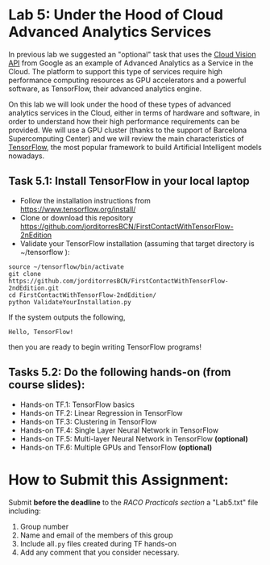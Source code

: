 # Lab 5: Under the Hood of Cloud Advanced Analytics Services

In previous lab we suggested an "optional" task that uses the [Cloud Vision API](https://cloud.google.com/vision/) from Google as an example of Advanced Analytics as a Service in the Cloud. The platform to support this type of services require high performance computing resources as GPU accelerators and a powerful software, as TensorFlow, their advanced analytics engine. 

On this lab we will look under the hood of these types of advanced analytics services in the Cloud, either in terms of hardware and software, in order to understand how their high performance requirements can be provided. We will use a GPU cluster (thanks to the support of Barcelona Supercomputing Center) and we will review the main characteristics of [TensorFlow](https://www.tensorflow.org), the most popular framework to build Artificial Intelligent models nowadays. 

## Task 5.1: Install TensorFlow in your local laptop
* Follow the installation instructions from https://www.tensorflow.org/install/
* Clone or download this repository https://github.com/jorditorresBCN/FirstContactWithTensorFlow-2nEdition
* Validate your TensorFlow installation (assuming that target directory is ~/tensorflow ):

```
source ~/tensorflow/bin/activate 
git clone https://github.com/jorditorresBCN/FirstContactWithTensorFlow-2ndEdition.git
cd FirstContactWithTensorFlow-2ndEdition/
python ValidateYourInstallation.py
```

If the system outputs the following, 
```
Hello, TensorFlow!
```

then you are ready to begin writing TensorFlow programs!


##  Tasks 5.2: Do the following hands-on (from course slides):
* Hands-on TF.1: TensorFlow basics
* Hands-on TF.2: Linear Regression in TensorFlow
* Hands-on TF.3: Clustering in TensorFlow
* Hands-on TF.4: Single Layer Neural Network in TensorFlow 
* Hands-on TF.5: Multi-layer Neural Network in TensorFlow **(optional)**
* Hands-on TF.6: Multiple GPUs and TensorFlow **(optional)**


# How to Submit this Assignment:  
Submit **before the deadline** to the *RACO Practicals section* a "Lab5.txt" file including: 

1. Group number
2. Name and email of the members of this group
3. Include  all`.py` files created during TF hands-on
4. Add any comment that you consider necessary.
